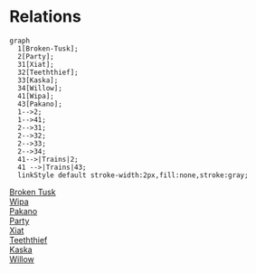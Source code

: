 # Relations

```mermaid
graph
  1[Broken-Tusk];
  2[Party];
  31[Xiat];
  32[Teeththief];
  33[Kaska];
  34[Willow];
  41[Wipa];
  43[Pakano];
  1-->2;
  1-->41;
  2-->31;
  2-->32;
  2-->33;
  2-->34;
  41-->|Trains|2;
  41 -->|Trains|43;
  linkStyle default stroke-width:2px,fill:none,stroke:gray;
```


[Broken Tusk](questforthefrozenflame/docs/Backstory/Organizations/Broken-Tusk.md)  
[Wipa](questforthefrozenflame/docs/Backstory/NPCs/People/Broken-Tusk/Wipa.md)  
[Pakano](questforthefrozenflame/docs/Backstory/NPCs/People/Broken-Tusk/Pakano.md)  
[Party](questforthefrozenflame/docs/Backstory/Organizations/Party.md)  
[Xiat](questforthefrozenflame/docs/Backstory/NPCs/People/Broken-Tusk/Party-Members/Xiat.md)  
[Teeththief](questforthefrozenflame/docs/Backstory/NPCs/People/Broken-Tusk/Party-Members/Teeththief.md)  
[Kaska](questforthefrozenflame/docs/Backstory/NPCs/People/Broken-Tusk/Party-Members/Kaska.md)  
[Willow](questforthefrozenflame/docs/Backstory/NPCs/People/Broken-Tusk/Party-Members/Willow.md)  